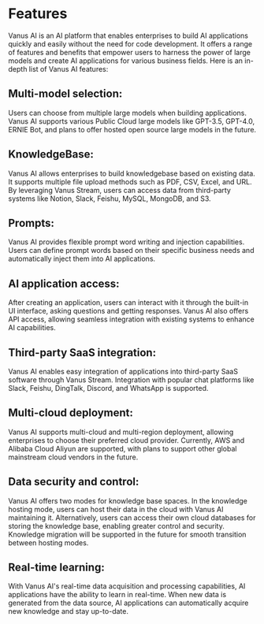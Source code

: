# Features
Vanus AI is an AI platform that enables enterprises to build AI applications quickly and easily without the need for code development. It offers a range of features and benefits that empower users to harness the power of large models and create AI applications for various business fields. Here is an in-depth list of Vanus AI features:

## Multi-model selection:
Users can choose from multiple large models when building applications. Vanus AI supports various Public Cloud large models like GPT-3.5, GPT-4.0, ERNIE Bot, and plans to offer hosted open source large models in the future.

## KnowledgeBase:
Vanus AI allows enterprises to build knowledgebase based on existing data. It supports multiple file upload methods such as PDF, CSV, Excel, and URL. By leveraging Vanus Stream, users can access data from third-party systems like Notion, Slack, Feishu, MySQL, MongoDB, and S3.

## Prompts:
Vanus AI provides flexible prompt word writing and injection capabilities. Users can define prompt words based on their specific business needs and automatically inject them into AI applications.

## AI application access:
After creating an application, users can interact with it through the built-in UI interface, asking questions and getting responses. Vanus AI also offers API access, allowing seamless integration with existing systems to enhance AI capabilities.

## Third-party SaaS integration:
Vanus AI enables easy integration of applications into third-party SaaS software through Vanus Stream. Integration with popular chat platforms like Slack, Feishu, DingTalk, Discord, and WhatsApp is supported.

## Multi-cloud deployment:
Vanus AI supports multi-cloud and multi-region deployment, allowing enterprises to choose their preferred cloud provider. Currently, AWS and Alibaba Cloud Aliyun are supported, with plans to support other global mainstream cloud vendors in the future.

## Data security and control:
Vanus AI offers two modes for knowledge base spaces. In the knowledge hosting mode, users can host their data in the cloud with Vanus AI maintaining it. Alternatively, users can access their own cloud databases for storing the knowledge base, enabling greater control and security. Knowledge migration will be supported in the future for smooth transition between hosting modes.

## Real-time learning: 
With Vanus AI's real-time data acquisition and processing capabilities, AI applications have the ability to learn in real-time. When new data is generated from the data source, AI applications can automatically acquire new knowledge and stay up-to-date.